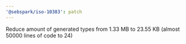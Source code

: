 ```yaml
---
'@sebspark/iso-10383': patch
---
```


Reduce amount of generated types from 1.33 MB to 23.55 KB (almost 50000 lines of code to 24)
